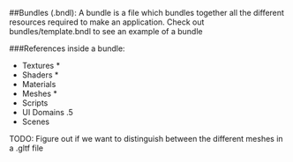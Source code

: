 ##Bundles (.bndl):
A bundle is a file which bundles together all the different resources required to make an application.
Check out bundles/template.bndl to see an example of a bundle

###References inside a bundle:
- Textures		*
- Shaders		*
- Materials		
- Meshes		*
- Scripts		
- UI Domains	.5
- Scenes		


TODO: Figure out if we want to distinguish between the different meshes in a .gltf file